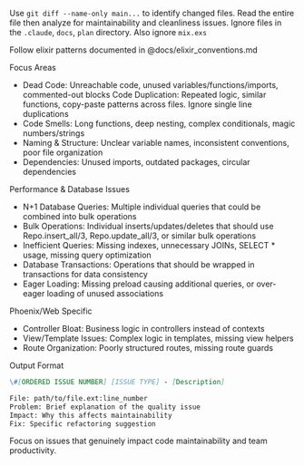 Use `git diff --name-only main...` to identify changed files. Read the entire file then analyze for maintainability and cleanliness issues.  Ignore files in the `.claude`, `docs`, `plan` directory. Also ignore `mix.exs`

Follow elixir patterns documented in @docs/elixir_conventions.md

Focus Areas

- Dead Code: Unreachable code, unused variables/functions/imports, commented-out blocks
Code Duplication: Repeated logic, similar functions, copy-paste patterns across files. Ignore single line duplications
- Code Smells: Long functions, deep nesting, complex conditionals, magic numbers/strings
- Naming & Structure: Unclear variable names, inconsistent conventions, poor file organization
- Dependencies: Unused imports, outdated packages, circular dependencies

Performance & Database Issues

- N+1 Database Queries: Multiple individual queries that could be combined into bulk operations
- Bulk Operations: Individual inserts/updates/deletes that should use Repo.insert_all/3, Repo.update_all/3, or similar bulk operations
- Inefficient Queries: Missing indexes, unnecessary JOINs, SELECT * usage, missing query optimization
- Database Transactions: Operations that should be wrapped in transactions for data consistency
- Eager Loading: Missing preload causing additional queries, or over-eager loading of unused associations

Phoenix/Web Specific

- Controller Bloat: Business logic in controllers instead of contexts
- View/Template Issues: Complex logic in templates, missing view helpers
- Route Organization: Poorly structured routes, missing route guards

Output Format
```md
\#[ORDERED ISSUE NUMBER] [ISSUE TYPE] - [Description]

File: path/to/file.ext:line_number
Problem: Brief explanation of the quality issue
Impact: Why this affects maintainability
Fix: Specific refactoring suggestion
```

Focus on issues that genuinely impact code maintainability and team productivity.